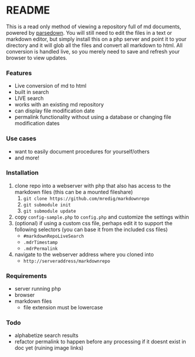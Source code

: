 # README

This is a read only method of viewing a repository full of md documents, powered by [parsedown](https://github.com/erusev/parsedown). You will still need to edit the files in a text or markdown editor, but simply install this on a php server and point it to your directory and it will glob all the files and convert all markdown to html. All conversion is handled live, so you merely need to save and refresh your browser to view updates.


### Features
* Live conversion of md to html
* built in search
* LIVE search
* works with an existing md repository
* can display file modification date
* permalink functionality without using a database or changing file modification dates

### Use cases
* want to easily document procedures for yourself/others
* and more!

### Installation
1. clone repo into a webserver with php that also has access to the markdown files (this can be a mounted fileshare)
	1. `git clone https://github.com/mredig/markdownrepo`
	1. `git submodule init`
	1. `git submodule update`
1. copy `config-sample.php` to `config.php` and customize the settings within
1. (optional) if using a custom css file, perhaps edit it to support the following selectors (you can base it from the included css files)
	* `#markdownRepoLiveSearch`
	* `.mdrTimestamp`
	* `.mdrPermalink`
1. navigate to the webserver address where you cloned into
	* `http://serveraddress/markdownrepo`

### Requirements
* server running php
* browser
* markdown files
	* file extension must be lowercase


### Todo
* alphabetize search results
* refactor permalink to happen before any processing if it doesnt exist in doc yet (ruining image links)
